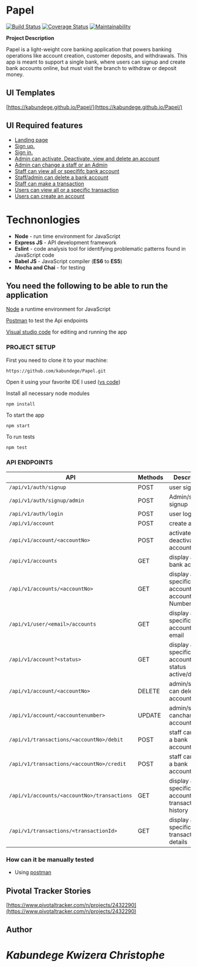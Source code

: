 # **Papel**
[![Build Status](https://travis-ci.org/kabundege/Papel.svg?branch=develop)](https://travis-ci.org/kabundege/Papel) [![Coverage Status](https://coveralls.io/repos/github/kabundege/Papel/badge.svg?branch=develop)](https://coveralls.io/github/kabundege/Papel?branch=develop) [![Maintainability](https://api.codeclimate.com/v1/badges/a7e35ba5f19cad3dca80/maintainability)](https://codeclimate.com/github/kabundege/Papel/maintainability)

**Project Description**

Papel is a light-weight core banking application that powers banking operations like account
creation, customer deposits, and withdrawals. This app is meant to support a single bank, where
users can signup and create bank accounts online, but must visit the branch to withdraw or
deposit money.

## **UI Templates**

[https://kabundege.github.io/Papel/](https://kabundege.github.io/Papel/)


## **UI Required features**

- [Landing page](https://kabundege.github.io/Papel/)
- [Sign up.](https://kabundege.github.io/Papel/UI/html/signup.html)
- [Sign in.](https://kabundege.github.io/Papel/)
- [Admin can activate, Deactivate, view and delete an account](https://kabundege.github.io/Papel/UI/html/admin.html)
- [Admin can change a staff or an Admin](https://kabundege.github.io/Papel/UI/html/upgrade.html)
- [Staff can view  all or specififc bank account](https://kabundege.github.io/Papel/UI/html/staff.html)
- [Staff/admin can delete a bank account](https://kabundege.github.io/Papel/UI/html/staff.html)
- [Staff can make a transaction ](https://kabundege.github.io/Papel/UI/html/transactions.html)
- [Users can view all or a specific transaction](https://kabundege.github.io/Papel/UI/html/dashboard.html)
- [Users can create an account](https://kabundege.github.io/Papel/UI/html/createAcc.html)


# **Technonlogies**

- **Node** - run time environment for JavaScript
- **Express JS** - API development framework
- **Eslint** - code analysis tool for identifying problematic patterns found in JavaScript code
- **Babel JS** - JavaScript compiler (**ES6** to **ES5**)
- **Mocha and Chai** - for testing

## **You need the following to be able to run the application**

[Node](https://nodejs.org/en/download/) a runtime environment for JavaScript

[Postman](https://www.getpostman.com/downloads/) to test the Api endpoints

[Visual studio code](https://code.visualstudio.com/download) for editing and running the app

### PROJECT SETUP
First you need to clone it to your machine:
```
https://github.com/kabundege/Papel.git
```
Open it using your favorite IDE
I used ([vs code](https://code.visualstudio.com/download))

Install all necessary node modules
```
npm install
```
To start the app
```
npm start
```
To run tests
```
npm test
```

### API ENDPOINTS
| API | Methods  | Description  |
| ------- | --- | --- 
| `/api/v1/auth/signup` | POST | user signup |
| `/api/v1/auth/signup/admin` | POST | Admin/staff signup |
| `/api/v1/auth/login` | POST | user login |
| `/api/v1/account` | POST | create account |
| `/api/v1/account/<accountNo>` | POST | activate or deactivate account |
| `/api/v1/accounts` | GET | display all bank accounts |
| `/api/v1/accounts/<accountNo>` | GET | display a specific account by account Number|
| `/api/v1/user/<email>/accounts` | GET | display a specific account by email |
| `/api/v1/account?<status>` | GET | display a specific account by status active/dormant|
| `/api/v1/account/<accountNo>` | DELETE | admin/staff can delete an account |
| `/api/v1/account/<accountenumber>` | UPDATE | admin/staff canchange account status |
| `/api/v1/transactions/<accountNo>/debit` | POST | staff can debit a bank account |
| `/api/v1/transactions/<accountNo>/credit` | POST | staff can credit a bank account |
| `/api/v1/accounts/<accountNo>/transactions` | GET | display a specific account transaction history |
| `/api/v1/transactions/<transactionId>` | GET | display a specific transaction details |


### How can it be manually tested
- Using [postman](https://www.getpostman.com/downloads/)

## **Pivotal Tracker Stories**

[https://www.pivotaltracker.com/n/projects/2432290](https://www.pivotaltracker.com/n/projects/2432290)

## **Author**
# *Kabundege Kwizera Christophe*
